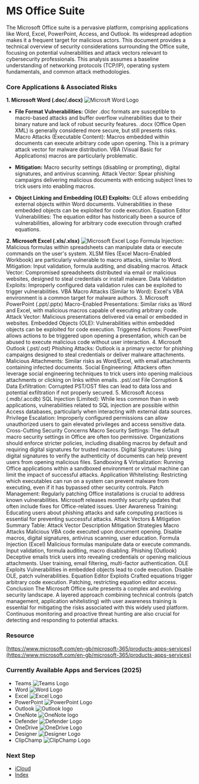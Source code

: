 # MS Office Suite

The Microsoft Office suite is a pervasive platform, comprising applications like Word, Excel, PowerPoint, Access, and Outlook. Its widespread adoption makes it a frequent target for malicious actors. This document provides a technical overview of security considerations surrounding the Office suite, focusing on potential vulnerabilities and attack vectors relevant to cybersecurity professionals. This analysis assumes a baseline understanding of networking protocols (TCP/IP), operating system fundamentals, and common attack methodologies.

### Core Applications & Associated Risks
**1. Microsoft Word (.doc/.docx)**    ![Microsft Word Logo](images/word.avif)

- **File Format Vulnerabilities:** Older .doc formats are susceptible to macro-based attacks and buffer overflow vulnerabilities due to their binary nature and lack of robust security features. .docx (Office Open XML) is generally considered more secure, but still presents risks.
Macro Attacks (Executable Content): Macros embedded within documents can execute arbitrary code upon opening. This is a primary attack vector for malware distribution. VBA (Visual Basic for Applications) macros are particularly problematic.

- **Mitigation:** Macro security settings (disabling or prompting), digital signatures, and antivirus scanning.
Attack Vector: Spear phishing campaigns delivering malicious documents with enticing subject lines to trick users into enabling macros.

- **Object Linking and Embedding (OLE) Exploits:** OLE allows embedding external objects within Word documents. Vulnerabilities in these embedded objects can be exploited for code execution.
Equation Editor Vulnerabilities: The equation editor has historically been a source of vulnerabilities, allowing for arbitrary code execution through crafted equations.

**2. Microsoft Excel (.xls/.xlsx)**    ![Microsoft Excel Logo](images/excel.avif)
Formula Injection: Malicious formulas within spreadsheets can manipulate data or execute commands on the user's system. XLSM files (Excel Macro-Enabled Workbook) are particularly vulnerable to macro attacks, similar to Word.
Mitigation: Input validation, formula auditing, and disabling macros.
Attack Vector: Compromised spreadsheets distributed via email or malicious websites, designed to steal credentials or install malware.
Data Validation Exploits: Improperly configured data validation rules can be exploited to trigger vulnerabilities.
VBA Macro Attacks (Similar to Word): Excel's VBA environment is a common target for malware authors.
3. Microsoft PowerPoint (.ppt/.pptx)
Macro-Enabled Presentations: Similar risks as Word and Excel, with malicious macros capable of executing arbitrary code.
Attack Vector: Malicious presentations delivered via email or embedded in websites.
Embedded Objects (OLE): Vulnerabilities within embedded objects can be exploited for code execution.
Triggered Actions: PowerPoint allows actions to be triggered upon opening a presentation, which can be abused to execute malicious code without user interaction.
4. Microsoft Outlook (.pst/.ost)
Phishing Attacks: Outlook is a primary vector for phishing campaigns designed to steal credentials or deliver malware attachments.
Malicious Attachments: Similar risks as Word/Excel, with email attachments containing infected documents.
Social Engineering: Attackers often leverage social engineering techniques to trick users into opening malicious attachments or clicking on links within emails.
.pst/.ost File Corruption & Data Exfiltration: Corrupted PST/OST files can lead to data loss and potential exfiltration if not properly secured.
5. Microsoft Access (.mdb/.accdb)
SQL Injection (Limited): While less common than in web applications, vulnerabilities related to SQL injection are possible within Access databases, particularly when interacting with external data sources.
Privilege Escalation: Improperly configured permissions can allow unauthorized users to gain elevated privileges and access sensitive data.
Cross-Cutting Security Concerns
Macro Security Settings: The default macro security settings in Office are often too permissive. Organizations should enforce stricter policies, including disabling macros by default and requiring digital signatures for trusted macros.
Digital Signatures: Using digital signatures to verify the authenticity of documents can help prevent users from opening malicious files.
Sandboxing & Virtualization: Running Office applications within a sandboxed environment or virtual machine can limit the impact of successful attacks.
Application Whitelisting: Restricting which executables can run on a system can prevent malware from executing, even if it has bypassed other security controls.
Patch Management: Regularly patching Office installations is crucial to address known vulnerabilities. Microsoft releases monthly security updates that often include fixes for Office-related issues.
User Awareness Training: Educating users about phishing attacks and safe computing practices is essential for preventing successful attacks.
Attack Vectors & Mitigation Summary Table:
Attack Vector	Description	Mitigation Strategies
Macro Attacks	Malicious VBA code executed upon document opening.	Disable macros, digital signatures, antivirus scanning, user education.
Formula Injection (Excel)	Malicious formulas manipulate data or execute commands.	Input validation, formula auditing, macro disabling.
Phishing (Outlook)	Deceptive emails trick users into revealing credentials or opening malicious attachments.	User training, email filtering, multi-factor authentication.
OLE Exploits	Vulnerabilities in embedded objects lead to code execution.	Disable OLE, patch vulnerabilities.
Equation Editor Exploits	Crafted equations trigger arbitrary code execution.	Patching, restricting equation editor access.
Conclusion
The Microsoft Office suite presents a complex and evolving security landscape. A layered approach combining technical controls (patch management, application whitelisting) with user awareness training is essential for mitigating the risks associated with this widely used platform. Continuous monitoring and proactive threat hunting are also crucial for detecting and responding to potential attacks.
### Resource
[https://www.microsoft.com/en-gb/microsoft-365/products-apps-services](https://www.microsoft.com/en-gb/microsoft-365/products-apps-services)

### Currently Available Apps and Services (2025)
  - Teams ![Teams Logo](images/teams.avif)
  - Word ![Word Logo](images/word.avif)
  - Excel ![Excel Logo](images/excel.avif)
  - PowerPoint ![PowerPoint Logo](images/powerpoint.avif)
  - Outlook ![Outlook logo](images/outlook.avif)
  - OneNote ![OneNote logo](images/onenote.avif)
  - Defender ![Defender Logo](images/defender.avif)
  - OneDrive ![OneDrive Logo](images/onedrive.avif)
  - Designer ![Designer Logo](images/designer.avif)
  - ClipChamp ![ClipChamp Logo](images/clipchamp.avif)
### Next Step
- [iCloud](https://github.com/Sisu-Sus/CyberSec-RoadMap/blob/main/Fundamental_IT_Skills/Understanding_Basics_of_Popular_Suites/iCloud.md)
- [Index](https://github.com/Sisu-Sus/CyberSec-RoadMap/blob/main/index.md)
